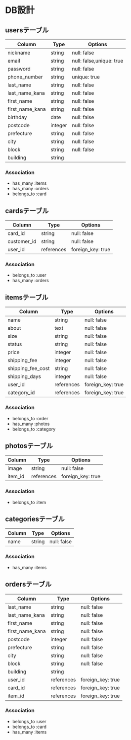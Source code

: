 # DB設計

## usersテーブル
|Column|Type|Options|
|------|----|-------|
|nickname|string|null: false|
|email|string|null: false,unique: true|
|password|string|null: false|
|phone_number|string|unique: true|
|last_name|string|null: false|
|last_name_kana|string|null: false|
|first_name|string|null: false|
|first_name_kana|string|null: false|
|birthday|date|null: false|
|postcode|integer|null: false|
|prefecture|string|null: false|
|city|string|null: false|
|block|string|null: false|
|building|string||

### Association
- has_many :items
- has_many :orders
- belongs_to :card


## cardsテーブル
|Column|Type|Options|
|------|----|-------|
|card_id|string|null: false|
|customer_id|string|null: false|
|user_id|references|foreign_key: true|

### Association
- belongs_to :user
- has_many :orders


## itemsテーブル
|Column|Type|Options|
|------|----|-------|
|name|string|null: false|
|about|text|null: false|
|size|string|null: false|
|status|string|null: false|
|price|integer|null: false|
|shipping_fee|integer|null: false|
|shipping_fee_cost|string|null: false|
|shipping_days|integer|null: false|
|user_id|references|foreign_key: true|
|category_id|references|foreign_key: true|

### Association
- belongs_to :order
- has_many :photos
- belongs_to :category


## photosテーブル
|Column|Type|Options|
|------|----|-------|
|image|string|null: false|
|item_id|references|foreign_key: true|

### Association
- belongs_to :item


## categoriesテーブル
|Column|Type|Options|
|------|----|-------|
|name|string|null: false|

### Association
- has_many :items


## ordersテーブル
|Column|Type|Options|
|------|----|-------|
|last_name|string|null: false|
|last_name_kana|string|null: false|
|first_name|string|null: false|
|first_name_kana|string|null: false|
|postcode|integer|null: false|
|prefecture|string|null: false|
|city|string|null: false|
|block|string|null: false|
|building|string||
|user_id|references|foreign_key: true|
|card_id|references|foreign_key: true|
|item_id|references|foreign_key: true|

### Association
- belongs_to :user
- belongs_to :card
- has_many :items
